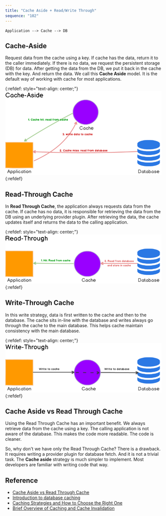 ```yaml
---
title: "Cache Aside + Read/Write Through"
sequence: "102"
---
```


```text
Application --> Cache --> DB
```

## Cache-Aside

Request data from the cache using a key.
If cache has the data, return it to the caller immediately.
If there is no data, we request the persistent storage (DB) for data.
After getting the data from the DB, we put it back in the cache with the key.
And return the data.
We call this **Cache Aside** model.
It is the default way of working with cache for most applications.

{:refdef: style="text-align: center;"}
![](/assets/images/distributed/cache/cache-aside.png)
{:refdef}

## Read-Through Cache

In **Read Through Cache**, the application always requests data from the cache.
If cache has no data, it is responsible for retrieving the data from the DB using an underlying provider plugin.
After retrieving the data, the cache updates itself and returns the data to the calling application.

{:refdef: style="text-align: center;"}
![](/assets/images/distributed/cache/read-through.png)
{:refdef}

## Write-Through Cache

In this write strategy, data is first written to the cache and then to the database.
The cache sits in-line with the database and writes always go through the cache to the main database.
This helps cache maintain consistency with the main database.

{:refdef: style="text-align: center;"}
![](/assets/images/distributed/cache/write-through.png)
{:refdef}

## Cache Aside vs Read Through Cache

Using the Read Through Cache has an important benefit.
We always retrieve data from the cache using a key.
The calling application is not aware of the database.
This makes the code more readable. The code is cleaner.

So, why don't we have only the Read Through Cache?
There is a drawback.
It requires writing a provider plugin for database fetch.
And it is not a trivial task.
The **Cache aside** strategy is much simpler to implement.
Most developers are familiar with writing code that way.

## Reference

- [Cache Aside vs Read Through Cache](https://vijayt.com/post/cache-aside-vs-read-through-cache/)
- [Introduction to database caching](https://www.prisma.io/dataguide/managing-databases/introduction-database-caching)
- [Caching Strategies and How to Choose the Right One](https://codeahoy.com/2017/08/11/caching-strategies-and-how-to-choose-the-right-one/)
- [Brief Overview of Caching and Cache Invalidation](https://codeahoy.com/2022/04/03/cache-invalidation/)
